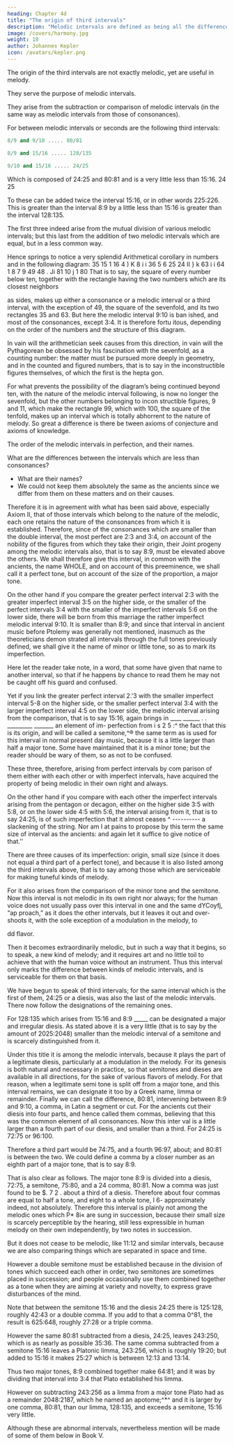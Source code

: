 ```yaml
---
heading: Chapter 4d
title: "The origin of third intervals"
description: "Melodic intervals are defined as being all the differences between consonances which are smaller than the double interval"
image: /covers/harmony.jpg
weight: 18
author: Johannes Kepler
icon: /avatars/kepler.png
---
```



The origin of the third intervals are not exactly melodic, yet are useful in melody. 

They serve the purpose of melodic intervals.

They arise from the subtraction or comparison of melodic intervals (in the same way as melodic intervals from those of consonances). 

For between melodic intervals or seconds are the following third intervals:

```elixir
8/9 and 9/10 ..... 80/81
```

```elixir
8/9 and 15/16 ..... 128/135
```

```elixir
9/10 and 15/16 ..... 24/25
```


Which is composed of 24:25 and 80:81 and
is a very little less than 15:16.
24
25

To these can be added twice the interval 15:16, or in other words 225:226. This is greater than the interval 8:9 by a little less than 15:16 is greater than the interval 128:135.

The first three indeed arise from the mutual division of various melodic intervals; but this last
from the addition of two melodic intervals which are equal, but in
a less common way.

Hence springs to notice a very splendid
Arithmetical corollary
in numbers and in the following diagram:
35
15
1 16
4
) K
8
i
i 36
5
6
25
24
II
} k
63
i
i 64 1
8
7
9
49
48
. Ji
81
10
j 1
80
That is to say, the square of every number below ten, together with
the rectangle having the two numbers which are its closest neighbors 


as sides, makes up either a consonance or a melodic interval or a third
interval, with the exception of 49, the square of the sevenfold, and
its two rectangles 35 and 63. But here the melodic interval 9:10 is ban­
ished, and most of the consonances, except 3:4. It is therefore fortu­
itous, depending on the order of the numbers and the structure of
this diagram.

In vain will the arithmetician seek causes from this direction, in vain will the Pythagorean be obsessed by his fascination with the sevenfold, as a counting number: the matter must be pursued more deeply
in geometry, and in the counted and figured numbers, that is to say
in the inconstructible figures themselves, of which the first is the hepta­
gon. 

For what prevents the possibility of the diagram’s being continued beyond ten, with the nature of the melodic interval following, is now no longer the sevenfold, but the other numbers belonging to incon­
structible figures, 9 and 11, which make the rectangle 99, which with
100, the square of the tenfold, makes up an interval which is totally
abhorrent to the nature of melody. So great a difference is there be­
tween axioms of conjecture and axioms of knowledge.

The order of the melodic intervals in perfection, and their names.

<!-- We have spoken so far of the origin and order of . Now we must also speak of -->

What are the differences between the intervals which are less than consonances? 
- What are their names?
- We could not keep them absolutely the same as the ancients since we differ from them on these matters and on their causes.

Therefore it is in agreement with what has been said above, especially Axiom II, that of those intervals which belong to the nature of the melodic, each one retains the nature of the consonances from which
it is established. Therefore, since of the consonances which are smaller
than the double interval, the most perfect are 2:3 and 3:4, on account
of the nobility of the figures from which they take their origin, their Joint progeny among the melodic intervals also, that is to say 8:9, must be elevated above the others. We shall therefore give this interval, in common with the ancients, the name WHOLE, and on account of this preeminence, we shall call it a perfect tone, but on account of the size of the proportion, a major tone. 

On the other hand if you compare the greater perfect interval 2:3 with the greater imperfect interval 3:5 on the higher side, or the smaller of the perfect intervals 3:4 with the smaller of the imperfect intervals 5:6 on the lower side, there will be born from this marriage the rather imperfect melodic interval 9:10. It is smaller than 8:9; and since that
interval in ancient music before Ptolemy was generally not mentioned, inasmuch as the theoreticians demon­
strated all intervals through the full tones previously defined, we shall give it the name of
minor or little tone, so as to mark its imperfection.

Here let the reader take note, in a word, that some have given that name to another interval, so that if he happens by chance to read them he may not be caught off his guard and confused.

Yet if you link the greater perfect interval 2.'3 with the smaller imperfect interval 5-8 on the higher side, or the smaller perfect interval 3:4 with the larger imperfect interval 4:5 on the lower side, the melodic
interval arising from the comparison, that is to say 15:16, again brings in
____ ______ . . _________ _______ an element of im-
perfection from
i s 2 5 :^
the fact that this is its origin, and
will be called a semitone,^® the same term as is used for this interval
in normal present day music, because it is a little larger than half a
major tone. Some have maintained that it is a minor tone; but the reader
should be wary of them, so as not to be confused.

These three, therefore, arising from perfect intervals by com parison of them either with each other or with imperfect intervals, have acquired the property of being melodic in their own right and always.

On the other hand if you compare with each other the imperfect intervals arising from the pentagon or decagon, either on the higher side 3:5 with 5:8, or on the lower side 4:5 with 5:6, the interval arising
from it, that is to say 24:25, is of such imperfection that it almost ceases
^ ----------
a slackening of the string. Nor am I at pains to propose by this term the same size of interval as the ancients: and again let it suffice to give notice of that.’’ 

There are three causes of its imperfection: origin, small size (since it does not equal a third part of a perfect tone), and because it is also listed among the third intervals above, that is to say among those which are
serviceable for making tuneful kinds of melody. 

For it also arises from the comparison of the minor tone and the semitone. Now this interval is not melodic in its own right nor always; for the human voice does not usually pass over this interval in one and the same dYCoyfj, “ap­
proach,” as it does the other intervals, but it leaves it out and over­
shoots it, with the sole exception of a modulation in the melody, to

dd flavor. 

Then it becomes extraordinarily melodic, but in such a way that it begins, so to speak, a new kind of melody; and it requires art and no little toil to achieve that with the human voice without an instrument. Thus this interval only marks the difference between kinds of melodic intervals, and is serviceable for them on that basis.

We have begun to speak of third intervals; for the same interval which is the first of them, 24:25 or a diesis, was also the last of the melodic intervals. There now follow the designations of the remaining ones. 

For 128:135 which arises from 15:16 and 8:9 _____
can be designated a major and irregular diesis.
As stated above it is a very little (that is to say by the amount of 2025:2048) smaller than the melodic interval of a semitone and is scarcely distinguished from it. 

Under this title it is among the melodic intervals, because it plays
the part of a legitimate diesis, particularly at a modulation in the
melody. For its genesis is both natural and necessary in practice, so
that semitones and dieses are available in all directions, for the sake
of various flavors of melody. For that reason, when a legitimate semi­
tone is split off from a major tone, and this interval remains, we can
designate it too by a Greek name, limma or remainder.
Finally we can call the difference, 80:81, intervening between 8:9
and 9:10, a comma, in Latin a segment or cut. For the ancients cut
their diesis into four parts, and hence called them commas, believing
that this was the common element of all consonances. Now this inter­
val is a little larger than a fourth part of our diesis, and smaller than
a third. For 24:25 is 72:75 or 96:100. 

Therefore a third part would be 74:75, and a fourth 96:97, about; and 80:81 is between the two. We could
define a comma by a closer number as an eighth part of a major tone,
that is to say 8:9. 

That is also clear as follows. The major tone 8:9 is divided into a diesis, 72:75, a semitone, 75:80, and a
24 comma, 80:81. Now a comma was just found to be $. 7 2 .
about a third of a diesis. Therefore about four commas
are equal to half a tone, and eight to a whole tone,
l 6-
approximately indeed, not absolutely. Therefore this
interval is plainly not among the melodic ones which
P* 8i«
are sung in succession, because their small size is scarcely perceptible by the hearing, still less expressible in human
melody on their own independently, by two notes in succession.

But it does not cease to be melodic, like 11:12 and similar intervals, because we are also comparing things which are separated in space and time.

However a double semitone must be established because in the division of tones which succeed each other in order, two semitones are sometimes placed in succession; and people occasionally use them combined together as a tone when they are aiming at variety and novelty, to express grave disturbances of the mind.

Note that between the semitone 15:16 and the diesis 24:25 there is 125:128, roughly 42:43 or a double comma. If you add to that a comma 0^81, the result is 625:648, roughly 27:28 or a triple comma. 

However the same 80:81 subtracted from a diesis, 24:25, leaves 243:250, which is as nearly as possible 35:36. The same comma subtracted from a semitone 15:16 leaves a Platonic limma, 243:256, which is roughly 19:20; but added to 15:16 it makes 25:27 which is between 12:13 and 13:14.

Thus two major tones, 8:9 combined together make 64:81; and it was by dividing that interval into 3:4 that Plato established his limma. 

However on subtracting 243:256 as a limma from a major tone Plato had as a remainder 2048:2187, which he named an apotome;^*^ and it is larger by one comma, 80:81, than our limma, 128:135, and exceeds a semitone, 15:16 very little.

Although these are abnormal intervals, nevertheless mention will be made of some of them below in Book V.
